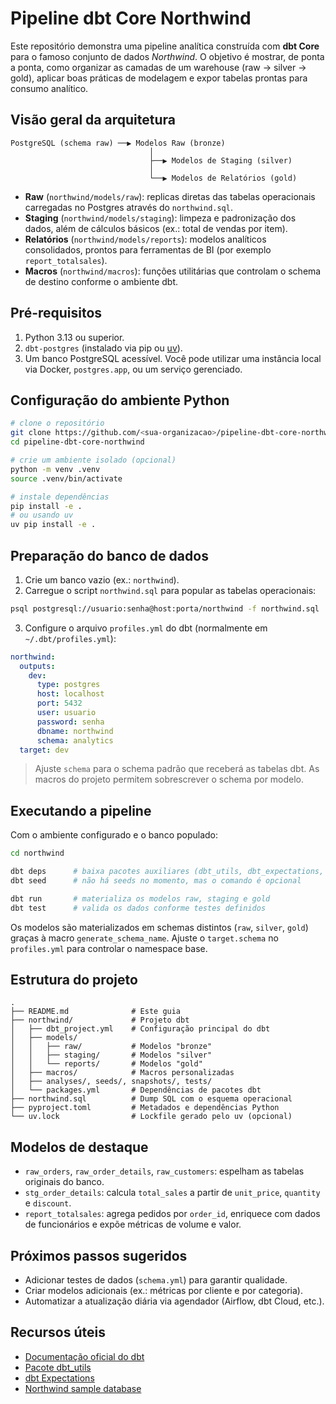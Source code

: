 # Pipeline dbt Core Northwind

Este repositório demonstra uma pipeline analítica construída com **dbt Core** para o famoso conjunto de dados _Northwind_. O objetivo é mostrar, de ponta a ponta, como organizar as camadas de um warehouse (raw → silver → gold), aplicar boas práticas de modelagem e expor tabelas prontas para consumo analítico.

## Visão geral da arquitetura

```
PostgreSQL (schema raw) ──▶ Modelos Raw (bronze)
                               │
                               ├──▶ Modelos de Staging (silver)
                               │
                               └──▶ Modelos de Relatórios (gold)
```

- **Raw** (`northwind/models/raw`): replicas diretas das tabelas operacionais carregadas no Postgres através do `northwind.sql`.
- **Staging** (`northwind/models/staging`): limpeza e padronização dos dados, além de cálculos básicos (ex.: total de vendas por item).
- **Relatórios** (`northwind/models/reports`): modelos analíticos consolidados, prontos para ferramentas de BI (por exemplo `report_totalsales`).
- **Macros** (`northwind/macros`): funções utilitárias que controlam o schema de destino conforme o ambiente dbt.

## Pré-requisitos

1. Python 3.13 ou superior.
2. `dbt-postgres` (instalado via pip ou [uv](https://github.com/astral-sh/uv)).
3. Um banco PostgreSQL acessível. Você pode utilizar uma instância local via Docker, `postgres.app`, ou um serviço gerenciado.

## Configuração do ambiente Python

```bash
# clone o repositório
git clone https://github.com/<sua-organizacao>/pipeline-dbt-core-northwind.git
cd pipeline-dbt-core-northwind

# crie um ambiente isolado (opcional)
python -m venv .venv
source .venv/bin/activate

# instale dependências
pip install -e .
# ou usando uv
uv pip install -e .
```

## Preparação do banco de dados

1. Crie um banco vazio (ex.: `northwind`).
2. Carregue o script `northwind.sql` para popular as tabelas operacionais:

```bash
psql postgresql://usuario:senha@host:porta/northwind -f northwind.sql
```

3. Configure o arquivo `profiles.yml` do dbt (normalmente em `~/.dbt/profiles.yml`):

```yaml
northwind:
  outputs:
    dev:
      type: postgres
      host: localhost
      port: 5432
      user: usuario
      password: senha
      dbname: northwind
      schema: analytics
  target: dev
```

> Ajuste `schema` para o schema padrão que receberá as tabelas dbt. As macros do projeto permitem sobrescrever o schema por modelo.

## Executando a pipeline

Com o ambiente configurado e o banco populado:

```bash
cd northwind

dbt deps      # baixa pacotes auxiliares (dbt_utils, dbt_expectations, dbt_date)
dbt seed      # não há seeds no momento, mas o comando é opcional

dbt run       # materializa os modelos raw, staging e gold
dbt test      # valida os dados conforme testes definidos
```

Os modelos são materializados em schemas distintos (`raw`, `silver`, `gold`) graças à macro `generate_schema_name`. Ajuste o `target.schema` no `profiles.yml` para controlar o namespace base.

## Estrutura do projeto

```
.
├── README.md              # Este guia
├── northwind/             # Projeto dbt
│   ├── dbt_project.yml    # Configuração principal do dbt
│   ├── models/
│   │   ├── raw/           # Modelos "bronze"
│   │   ├── staging/       # Modelos "silver"
│   │   └── reports/       # Modelos "gold"
│   ├── macros/            # Macros personalizadas
│   ├── analyses/, seeds/, snapshots/, tests/
│   └── packages.yml       # Dependências de pacotes dbt
├── northwind.sql          # Dump SQL com o esquema operacional
├── pyproject.toml         # Metadados e dependências Python
└── uv.lock                # Lockfile gerado pelo uv (opcional)
```

## Modelos de destaque

- `raw_orders`, `raw_order_details`, `raw_customers`: espelham as tabelas originais do banco.
- `stg_order_details`: calcula `total_sales` a partir de `unit_price`, `quantity` e `discount`.
- `report_totalsales`: agrega pedidos por `order_id`, enriquece com dados de funcionários e expõe métricas de volume e valor.

## Próximos passos sugeridos

- Adicionar testes de dados (`schema.yml`) para garantir qualidade.
- Criar modelos adicionais (ex.: métricas por cliente e por categoria).
- Automatizar a atualização diária via agendador (Airflow, dbt Cloud, etc.).

## Recursos úteis

- [Documentação oficial do dbt](https://docs.getdbt.com/)
- [Pacote dbt_utils](https://hub.getdbt.com/dbt-labs/dbt_utils/latest/)
- [dbt Expectations](https://hub.getdbt.com/metaplane/dbt_expectations/latest/)
- [Northwind sample database](https://github.com/pthom/northwind_psql)

